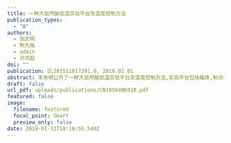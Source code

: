 ```yaml
---
title: 一种大鼠颅脑低温实验平台及温度控制方法
publication_types:
  - "8"
authors:
  - 张武明
  - 熊先胤
  - admin
  - 邓鸿超
doi: ""
publication: ZL201511017291.6, 2019.02.01
abstract: 本发明公开了一种大鼠颅脑低温实验平台及温度控制方法,实验平台包括箱体,制冷装置,冰帽,固定支撑平台以及温度探头固定装置,制冷装置包括半导体制冷片,冷却水箱,冷却水泵,控制系统和操作面板,冷却水箱通过导管连接冰帽,冷却水泵串联在导管上,半导体制冷片的制冷面与冷却水箱紧贴,半导体制冷片,温度探头和操作面板都与控制系统电连接.冷却水通过冷却水泵泵送到冰帽内,降低与冰帽内壁紧贴的大鼠颅脑的温度.大鼠固定在固定支撑平台上,温度探头插入大鼠耳道深处检测大鼠颅脑温度,并将温度信息反馈给控制系统.用户可以通过控制系统对本装置的参数进行设备和控制.本装置适用于生物或医学实验.
draft: false
url_pdf: uploads/publications/CN105640691B.pdf
featured: false
image:
  filename: featured
  focal_point: Smart
  preview_only: false
date: 2019-01-31T18:19:55.540Z
---
```

